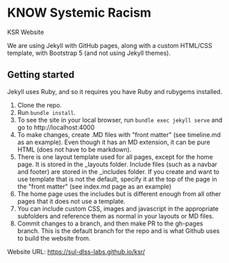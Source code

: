 # KNOW Systemic Racism
KSR Website

We are using Jekyll with GitHub pages, along with a custom HTML/CSS template, with Bootstrap 5 (and not using Jekyll themes).

## Getting started

Jekyll uses Ruby, and so it requires you have Ruby and rubygems installed.

1. Clone the repo.
2. Run `bundle install`.
3. To see the site in your local browser, run `bundle exec jekyll serve` and go to http://localhost:4000
4. To make changes, create .MD files with "front matter" (see timeline.md as an example).  Even though it has an MD extension, it can be pure HTML (does not have to be markdown).
5. There is one layout template used for all pages, except for the home page.  It is stored in the _layouts folder.  Include files (such as a navbar and footer) are stored in the _includes folder.  If you create and want to use template that is not the default, specify it at the top of the page in the "front matter" (see  index.md page as an example)
6. The home page uses the includes but is different enough from all other pages that it does not use a template.
7. You can include custom CSS, images and javascript in the appropriate subfolders and reference them as normal in your layouts or MD files.
8. Commit changes to a branch, and then make PR to the gh-pages branch.  This is the default branch for the repo and is what Github uses to build the website from.


Website URL: https://sul-dlss-labs.github.io/ksr/
